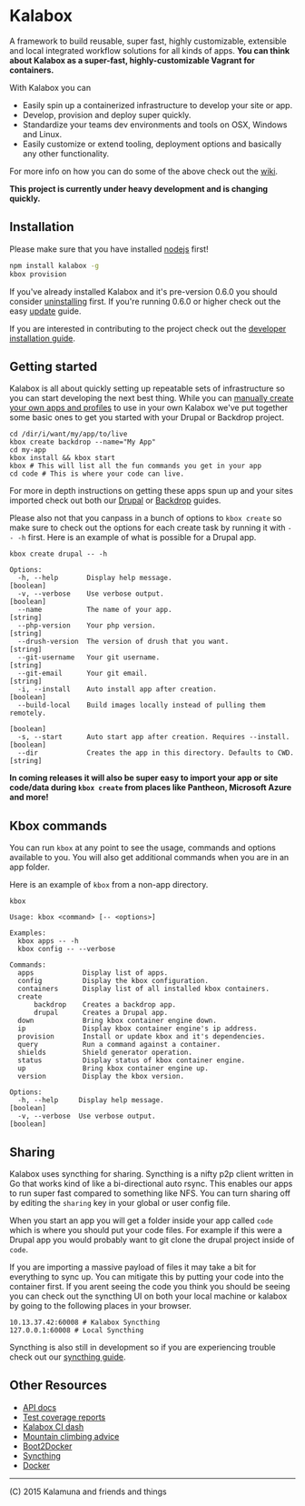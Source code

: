 # Kalabox

A framework to build reusable, super fast, highly customizable, extensible and local integrated workflow solutions for all kinds of apps. **You can think about Kalabox as a super-fast, highly-customizable Vagrant for containers.**

With Kalabox you can

* Easily spin up a containerized infrastructure to develop your site or app.
* Develop, provision and deploy super quickly.
* Standardize your teams dev environments and tools on OSX, Windows and Linux.
* Easily customize or extend tooling, deployment options and basically any other functionality.

For more info on how you can do some of the above check out the [wiki](https://github.com/kalabox/kalabox/wiki).

**This project is currently under heavy development and is changing quickly.**

## Installation

Please make sure that you have installed [nodejs](http://nodejs.org/) first!

```bash
npm install kalabox -g
kbox provision
```

If you've already installed Kalabox and it's pre-version 0.6.0 you should consider
[uninstalling](https://github.com/kalabox/kalabox/wiki/Uninstalling-Kalabox/) first. If you're running 0.6.0 or higher check out the easy [update](https://github.com/kalabox/kalabox/wiki/Updating-Kalabox) guide.

If you are interested in contributing to the project check out the [developer installation guide](https://github.com/kalabox/kalabox/wiki/Contribution-Guide).

## Getting started

Kalabox is all about quickly setting up repeatable sets of infrastructure so you can start developing the next best thing. While you can [manually create your own apps and profiles](https://github.com/kalabox/kalabox/wiki/Creating-custom-apps) to use in your own Kalabox we've put together some basic ones to get you started with your Drupal or Backdrop project.

```
cd /dir/i/want/my/app/to/live
kbox create backdrop --name="My App"
cd my-app
kbox install && kbox start
kbox # This will list all the fun commands you get in your app
cd code # This is where your code can live.
```

For more in depth instructions on getting these apps spun up and your sites imported check out both our [Drupal](https://github.com/kalabox/kalabox/wiki/dDrupal-Guide) or [Backdrop](https://github.com/kalabox/kalabox/wiki/Backdrop-Guide) guides.

Please also not that you canpass in a bunch of options to `kbox create` so make sure to check out the options for each create task by running it with `-- -h` first. Here is an example of what is possible for a Drupal app.


```
kbox create drupal -- -h

Options:
  -h, --help       Display help message.                               [boolean]
  -v, --verbose    Use verbose output.                                 [boolean]
  --name           The name of your app.                                [string]
  --php-version    Your php version.                                    [string]
  --drush-version  The version of drush that you want.                  [string]
  --git-username   Your git username.                                   [string]
  --git-email      Your git email.                                      [string]
  -i, --install    Auto install app after creation.                    [boolean]
  --build-local    Build images locally instead of pulling them remotely.
                                                                       [boolean]
  -s, --start      Auto start app after creation. Requires --install.  [boolean]
  --dir            Creates the app in this directory. Defaults to CWD.  [string]
```

**In coming releases it will also be super easy to import your app or site code/data during `kbox create` from places like Pantheon, Microsoft Azure and more!**

## Kbox commands

You can run `kbox` at any point to see the usage, commands and options available to you. You will also get additional commands when you are in an app folder.

Here is an example of `kbox` from a non-app directory.

```
kbox

Usage: kbox <command> [-- <options>]

Examples:
  kbox apps -- -h
  kbox config -- --verbose

Commands:
  apps            Display list of apps.
  config          Display the kbox configuration.
  containers      Display list of all installed kbox containers.
  create
      backdrop    Creates a backdrop app.
      drupal      Creates a Drupal app.
  down            Bring kbox container engine down.
  ip              Display kbox container engine's ip address.
  provision       Install or update kbox and it's dependencies.
  query           Run a command against a container.
  shields         Shield generator operation.
  status          Display status of kbox container engine.
  up              Bring kbox container engine up.
  version         Display the kbox version.

Options:
  -h, --help     Display help message.                                 [boolean]
  -v, --verbose  Use verbose output.                                   [boolean]

```

## Sharing

Kalabox uses syncthing for sharing. Syncthing is a nifty p2p client written in Go that works kind of like a bi-directional auto rsync. This enables our apps to run super fast compared to something like NFS. You can turn sharing off by editing the `sharing` key in your global or user config file.

When you start an app you will get a folder inside your app called `code` which is where you should put your code files. For example if this were a Drupal app you would probably want to git clone the drupal project inside of `code`.

If you are importing a massive payload of files it may take a bit for everything to sync up. You can mitigate this by putting your code into the container first. If you arent seeing the code you think you should be seeing you can check out the syncthing UI on both your local machine or kalabox by going to the following places in your browser.

```
10.13.37.42:60008 # Kalabox Syncthing
127.0.0.1:60008 # Local Syncthing
```

Syncthing is also still in development so if you are experiencing trouble check out our [syncthing guide](https://github.com/kalabox/kalabox/wiki/Syncthing-Guide).

## Other Resources

* [API docs](http://api.kalabox.me/)
* [Test coverage reports](http://coverage.kalabox.me/)
* [Kalabox CI dash](http://ci.kalabox.me/)
* [Mountain climbing advice](https://www.youtube.com/watch?v=tkBVDh7my9Q)
* [Boot2Docker](https://github.com/boot2docker/boot2docker)
* [Syncthing](https://github.com/syncthing/syncthing)
* [Docker](https://github.com/docker/docker)

-------------------------------------------------------------------------------------
(C) 2015 Kalamuna and friends and things



